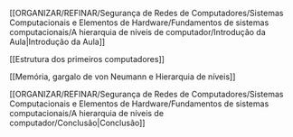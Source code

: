 [[ORGANIZAR/REFINAR/Segurança de Redes de Computadores/Sistemas Computacionais e Elementos de Hardware/Fundamentos de sistemas computacionais/A hierarquia de níveis de computador/Introdução da Aula|Introdução da Aula]]

[[Estrutura dos primeiros computadores]]

[[Memória, gargalo de von Neumann e Hierarquia de níveis]]

[[ORGANIZAR/REFINAR/Segurança de Redes de Computadores/Sistemas Computacionais e Elementos de Hardware/Fundamentos de sistemas computacionais/A hierarquia de níveis de computador/Conclusão|Conclusão]]
